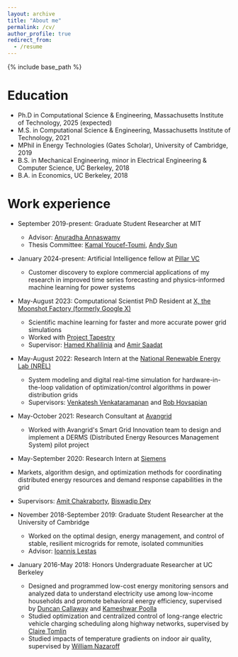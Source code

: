 ```yaml
---
layout: archive
title: "About me"
permalink: /cv/
author_profile: true
redirect_from:
  - /resume
---
```


{% include base_path %}

Education
======
* Ph.D in Computational Science & Engineering, Massachusetts Institute of Technology, 2025 (expected)
* M.S. in Computational Science & Engineering, Massachusetts Institute of Technology, 2021
* MPhil in Energy Technologies (Gates Scholar), University of Cambridge, 2019
* B.S. in Mechanical Engineering, minor in Electrical Engineering & Computer Science, UC Berkeley, 2018
* B.A. in Economics, UC Berkeley, 2018

Work experience
======
* September 2019-present: Graduate Student Researcher at MIT
  * Advisor: [Anuradha Annaswamy](https://meche.mit.edu/people/faculty/aanna%40mit.edu)
  * Thesis Committee: [Kamal Youcef-Toumi](https://meche.mit.edu/people/faculty/YOUCEF@MIT.EDU), [Andy Sun](https://mitsloan.mit.edu/faculty/directory/andy-sun)

* January 2024-present: Artificial Intelligence fellow at [Pillar VC](https://www.pillar.vc/)
  * Customer discovery to explore commercial applications of my research in improved time series forecasting and physics-informed machine learning for power systems

* May-August 2023: Computational Scientist PhD Resident at [X, the Moonshot Factory (formerly Google X)](https://x.company/)
  * Scientific machine learning for faster and more accurate power grid simulations
  * Worked with [Project Tapestry](https://x.company/projects/tapestry/)
  * Supervisor: [Hamed Khalilinia](https://scholar.google.com/citations?user=H0R1TaoAAAAJ&hl=en) and [Amir Saadat](https://stanford.edu/~asaadat/)

* May-August 2022: Research Intern at the [National Renewable Energy Lab (NREL)](https://www.nrel.gov/)
  * System modeling and digital real-time simulation for hardware-in-the-loop validation of optimization/control algorithms in power distribution grids
  * Supervisors: [Venkatesh Venkataramanan](https://scholar.google.com/citations?user=qToI5UcAAAAJ&hl=en) and [Rob Hovsapian](https://scholar.google.com/citations?user=k_eEuugAAAAJ&hl=en)
 
* May-October 2021: Research Consultant at [Avangrid](https://www.avangrid.com/)
  *  Worked with Avangrid's Smart Grid Innovation team to design and implement a DERMS (Distributed Energy Resources Management System) pilot project
    
*  May-September 2020: Research Intern at [Siemens](https://www.siemens.com/global/en.html)
  * Markets, algorithm design, and optimization methods for coordinating distributed energy resources and demand response capabilities in the grid
  * Supervisors: [Amit Chakraborty](https://scholar.google.com/citations?user=1wxreSIAAAAJ&hl=en), [Biswadip Dey](https://d-biswa.github.io/)

* November 2018-September 2019: Graduate Student Researcher at the University of Cambridge
  * Worked on the optimal design, energy management, and control of stable, resilient microgrids for remote, isolated communities
  * Advisor: [Ioannis Lestas](https://icl20.user.srcf.net/Ioannis_Lestas.htm)

* January 2016-May 2018: Honors Undergraduate Researcher at UC Berkeley
  *  Designed and programmed low-cost energy monitoring sensors and analyzed data to understand electricity use among low-income households and promote behavioral energy efficiency, supervised by [Duncan Callaway](https://scholar.google.com/citations?user=Ugijg1wAAAAJ&hl=en) and [Kameshwar Poolla](https://www2.eecs.berkeley.edu/Faculty/Homepages/poolla.html)
  *  Studied optimization and centralized control of long-range electric vehicle charging scheduling along highway networks, supervised by [Claire Tomlin](https://people.eecs.berkeley.edu/~tomlin/)
  *  Studied impacts of temperature gradients on indoor air quality, supervised by [William Nazaroff](https://scholar.google.com/citations?user=U29LDuAAAAAJ&hl=en)
